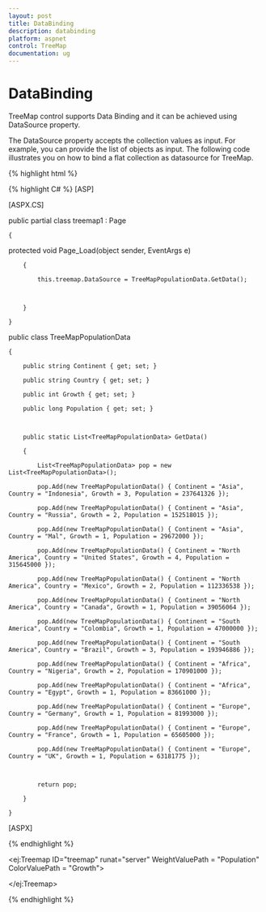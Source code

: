 ```yaml
---
layout: post
title: DataBinding
description: databinding
platform: aspnet
control: TreeMap
documentation: ug
---
```


# DataBinding

TreeMap control supports Data Binding and it can be achieved using DataSource property.

The DataSource property accepts the collection values as input. For example, you can provide the list of objects as input. The following code illustrates you on how to bind a flat collection as datasource for TreeMap.






{% highlight html %} 

{% highlight C# %} 
[ASP]

[ASPX.CS]

public partial class treemap1 : Page

    {  

protected void Page_Load(object sender, EventArgs e)

        {

            this.treemap.DataSource = TreeMapPopulationData.GetData();



        }

    }

public class TreeMapPopulationData

    {

        public string Continent { get; set; }

        public string Country { get; set; }

        public int Growth { get; set; }

        public long Population { get; set; }



        public static List<TreeMapPopulationData> GetData()

        {

            List<TreeMapPopulationData> pop = new List<TreeMapPopulationData>();

            pop.Add(new TreeMapPopulationData() { Continent = "Asia", Country = "Indonesia", Growth = 3, Population = 237641326 });

            pop.Add(new TreeMapPopulationData() { Continent = "Asia", Country = "Russia", Growth = 2, Population = 152518015 });

            pop.Add(new TreeMapPopulationData() { Continent = "Asia", Country = "Mal", Growth = 1, Population = 29672000 });

            pop.Add(new TreeMapPopulationData() { Continent = "North America", Country = "United States", Growth = 4, Population = 315645000 });

            pop.Add(new TreeMapPopulationData() { Continent = "North America", Country = "Mexico", Growth = 2, Population = 112336538 });

            pop.Add(new TreeMapPopulationData() { Continent = "North America", Country = "Canada", Growth = 1, Population = 39056064 });

            pop.Add(new TreeMapPopulationData() { Continent = "South America", Country = "Colombia", Growth = 1, Population = 47000000 });

            pop.Add(new TreeMapPopulationData() { Continent = "South America", Country = "Brazil", Growth = 3, Population = 193946886 });

            pop.Add(new TreeMapPopulationData() { Continent = "Africa", Country = "Nigeria", Growth = 2, Population = 170901000 });

            pop.Add(new TreeMapPopulationData() { Continent = "Africa", Country = "Egypt", Growth = 1, Population = 83661000 });

            pop.Add(new TreeMapPopulationData() { Continent = "Europe", Country = "Germany", Growth = 1, Population = 81993000 });

            pop.Add(new TreeMapPopulationData() { Continent = "Europe", Country = "France", Growth = 1, Population = 65605000 });

            pop.Add(new TreeMapPopulationData() { Continent = "Europe", Country = "UK", Growth = 1, Population = 63181775 });



            return pop;

        }

    }

[ASPX]

 {% endhighlight %}

<ej:Treemap ID="treemap" runat="server" WeightValuePath = "Population" ColorValuePath = "Growth">

</ej:Treemap>


{% endhighlight %}



